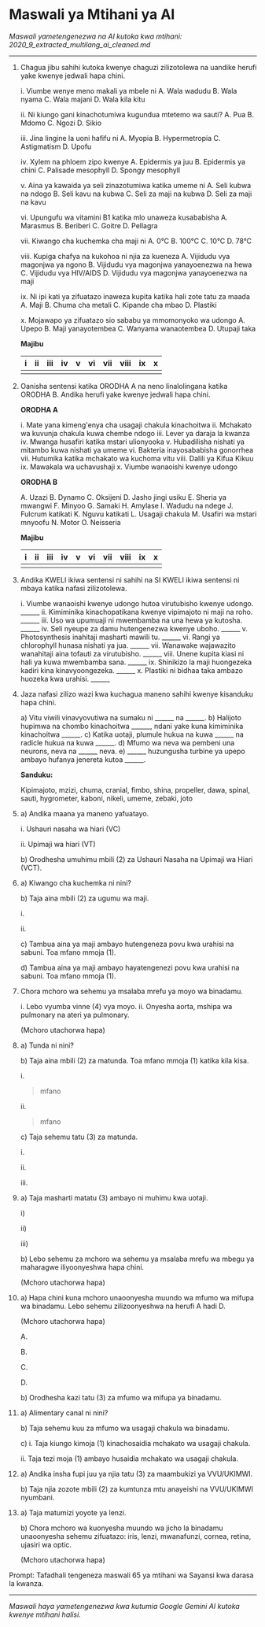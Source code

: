 # Maswali ya Mtihani ya AI
*Maswali yametengenezwa na AI kutoka kwa mtihani: 2020_9_extracted_multilang_ai_cleaned.md*

---

1.  Chagua jibu sahihi kutoka kwenye chaguzi zilizotolewa na uandike herufi yake kwenye jedwali hapa chini.

    i. Viumbe wenye meno makali ya mbele ni
    A. Wala wadudu B. Wala nyama C. Wala majani D. Wala kila kitu

    ii. Ni kiungo gani kinachotumiwa kugundua mtetemo wa sauti?
    A. Pua B. Mdomo C. Ngozi D. Sikio

    iii. Jina lingine la uoni hafifu ni
    A. Myopia B. Hypermetropia C. Astigmatism D. Upofu

    iv. Xylem na phloem zipo kwenye
    A. Epidermis ya juu B. Epidermis ya chini C. Palisade mesophyll D. Spongy mesophyll

    v. Aina ya kawaida ya seli zinazotumiwa katika umeme ni
    A. Seli kubwa na ndogo B. Seli kavu na kubwa C. Seli za maji na kubwa D. Seli za maji na kavu

    vi. Upungufu wa vitamini B1 katika mlo unaweza kusababisha
    A. Marasmus B. Beriberi C. Goitre D. Pellagra

    vii. Kiwango cha kuchemka cha maji ni
    A. 0°C B. 100°C C. 10°C D. 78°C

    viii. Kupiga chafya na kukohoa ni njia za kueneza
    A. Vijidudu vya magonjwa ya ngono B. Vijidudu vya magonjwa yanayoenezwa na hewa C. Vijidudu vya HIV/AIDS D. Vijidudu vya magonjwa yanayoenezwa na maji

    ix. Ni ipi kati ya zifuatazo inaweza kupita katika hali zote tatu za maada
    A. Maji B. Chuma cha metali C. Kipande cha mbao D. Plastiki

    x. Mojawapo ya zifuatazo sio sababu ya mmomonyoko wa udongo
    A. Upepo B. Maji yanayotembea C. Wanyama wanaotembea D. Utupaji taka

    **Majibu**

    | i | ii | iii | iv | v | vi | vii | viii | ix | x |
    |---|----|-----|----|---|----|-----|------|----|---|
    |   |    |     |    |   |    |     |      |    |   |

2.  Oanisha sentensi katika ORODHA A na neno linalolingana katika ORODHA B. Andika herufi yake kwenye jedwali hapa chini.

    **ORODHA A**

    i. Mate yana kimeng'enya cha usagaji chakula kinachoitwa
    ii. Mchakato wa kuvunja chakula kuwa chembe ndogo
    iii. Lever ya daraja la kwanza
    iv. Mwanga husafiri katika mstari ulionyooka
    v. Hubadilisha nishati ya mitambo kuwa nishati ya umeme
    vi. Bakteria inayosababisha gonorrhea
    vii. Hutumika katika mchakato wa kuchoma vitu
    viii. Dalili ya Kifua Kikuu
    ix. Mawakala wa uchavushaji
    x. Viumbe wanaoishi kwenye udongo

    **ORODHA B**

    A. Uzazi
    B. Dynamo
    C. Oksijeni
    D. Jasho jingi usiku
    E. Sheria ya mwangwi
    F. Minyoo
    G. Samaki
    H. Amylase
    I. Wadudu na ndege
    J. Fulcrum katikati
    K. Nguvu katikati
    L. Usagaji chakula
    M. Usafiri wa mstari mnyoofu
    N. Motor
    O. Neisseria

    **Majibu**

    | i | ii | iii | iv | v | vi | vii | viii | ix | x |
    |---|----|-----|----|---|----|-----|------|----|---|
    |   |    |     |    |   |    |     |      |    |   |

3.  Andika KWELI ikiwa sentensi ni sahihi na SI KWELI ikiwa sentensi ni mbaya katika nafasi zilizotolewa.

    i. Viumbe wanaoishi kwenye udongo hutoa virutubisho kwenye udongo. ______
    ii. Kimiminika kinachopatikana kwenye vipimajoto ni maji na roho. ______
    iii. Uso wa upumuaji ni mwembamba na una hewa ya kutosha. ______
    iv. Seli nyeupe za damu hutengenezwa kwenye uboho. ______
    v. Photosynthesis inahitaji masharti mawili tu. ______
    vi. Rangi ya chlorophyll hunasa nishati ya jua. ______
    vii. Wanawake wajawazito wanahitaji aina tofauti za virutubisho. ______
    viii. Unene kupita kiasi ni hali ya kuwa mwembamba sana. ______
    ix. Shinikizo la maji huongezeka kadiri kina kinavyoongezeka. ______
    x. Plastiki ni bidhaa taka ambazo huozeka kwa urahisi. ______

4.  Jaza nafasi zilizo wazi kwa kuchagua maneno sahihi kwenye kisanduku hapa chini.

    a) Vitu viwili vinavyovutiwa na sumaku ni ______ na ______.
    b) Halijoto hupimwa na chombo kinachoitwa ______, ndani yake kuna kimiminika kinachoitwa ______.
    c) Katika uotaji, plumule hukua na kuwa ______ na radicle hukua na kuwa ______.
    d) Mfumo wa neva wa pembeni una neurons, neva na ______ neva.
    e) ______ huzungusha turbine ya upepo ambayo hufanya jenereta kutoa ______.

    **Sanduku:**

    Kipimajoto, mzizi, chuma, cranial, fimbo, shina, propeller, dawa, spinal, sauti, hygrometer, kaboni, nikeli, umeme, zebaki, joto

5.  a) Andika maana ya maneno yafuatayo.

    i. Ushauri nasaha wa hiari (VC)
    >
    ii. Upimaji wa hiari (VT)
    >

    b) Orodhesha umuhimu mbili (2) za Ushauri Nasaha na Upimaji wa Hiari (VCT).
    >
    >

6.  a) Kiwango cha kuchemka ni nini?
    >

    b) Taja aina mbili (2) za ugumu wa maji.

    i.
    >
    ii.
    >

    c) Tambua aina ya maji ambayo hutengeneza povu kwa urahisi na sabuni. Toa mfano mmoja (1).
    >
    >

    d) Tambua aina ya maji ambayo hayatengenezi povu kwa urahisi na sabuni. Toa mfano mmoja (1).
    >
    >

7.  Chora mchoro wa sehemu ya msalaba mrefu ya moyo wa binadamu.

    i. Lebo vyumba vinne (4) vya moyo.
    ii. Onyesha aorta, mshipa wa pulmonary na ateri ya pulmonary.

    (Mchoro utachorwa hapa)

8.  a) Tunda ni nini?
    >

    b) Taja aina mbili (2) za matunda. Toa mfano mmoja (1) katika kila kisa.

    i.
    > mfano
    >
    ii.
    > mfano
    >

    c) Taja sehemu tatu (3) za matunda.

    i.
    >
    ii.
    >
    iii.
    >

9.  a) Taja masharti matatu (3) ambayo ni muhimu kwa uotaji.

    i)
    >
    ii)
    >
    iii)
    >

    b) Lebo sehemu za mchoro wa sehemu ya msalaba mrefu wa mbegu ya maharagwe iliyoonyeshwa hapa chini.

    (Mchoro utachorwa hapa)

10. a) Hapa chini kuna mchoro unaoonyesha muundo wa mfumo wa mifupa wa binadamu. Lebo sehemu zilizoonyeshwa na herufi A hadi D.

    (Mchoro utachorwa hapa)

    A.
    >
    B.
    >
    C.
    >
    D.
    >

    b) Orodhesha kazi tatu (3) za mfumo wa mifupa ya binadamu.
    >
    >
    >

11. a) Alimentary canal ni nini?
    >

    b) Taja sehemu kuu za mfumo wa usagaji chakula wa binadamu.
    >
    >
    >

    c) i. Taja kiungo kimoja (1) kinachosaidia mchakato wa usagaji chakula.
    >
    ii. Taja tezi moja (1) ambayo husaidia mchakato wa usagaji chakula.
    >

12. a) Andika insha fupi juu ya njia tatu (3) za maambukizi ya VVU/UKIMWI.
    >
    >
    >
    >
    >

    b) Taja njia zozote mbili (2) za kumtunza mtu anayeishi na VVU/UKIMWI nyumbani.
    >
    >

13. a) Taja matumizi yoyote ya lenzi.
    >

    b) Chora mchoro wa kuonyesha muundo wa jicho la binadamu unaoonyesha sehemu zifuatazo: iris, lenzi, mwanafunzi, cornea, retina, ujasiri wa optic.

    (Mchoro utachorwa hapa)

Prompt: Tafadhali tengeneza maswali 65 ya mtihani wa Sayansi kwa darasa la kwanza.

---
*Maswali haya yametengenezwa kwa kutumia Google Gemini AI kutoka kwenye mtihani halisi.*
